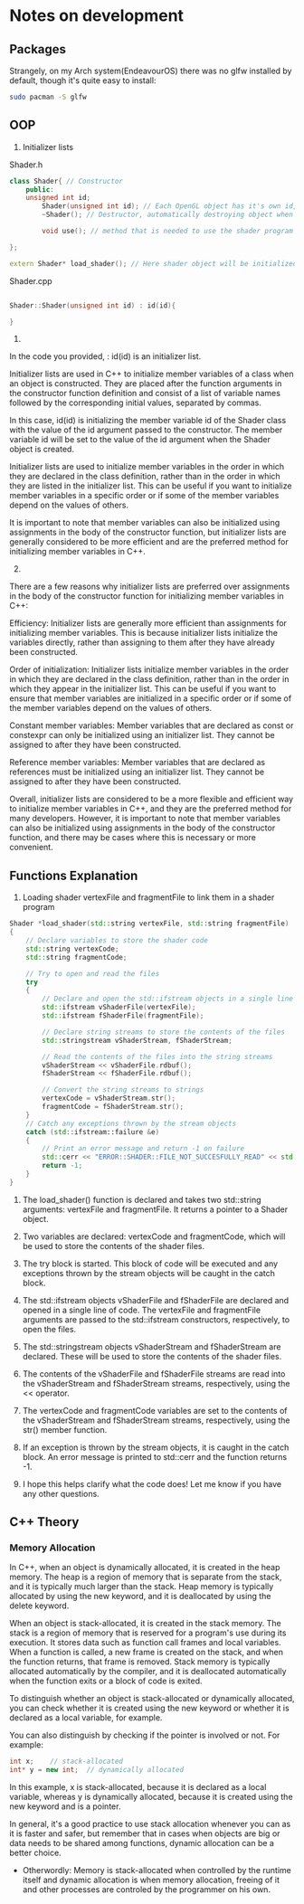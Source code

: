 # Notes on development

## Packages

Strangely, on my Arch system(EndeavourOS) there was no glfw installed by default, though it's quite easy to install:

```bash
sudo pacman -S glfw
```

## OOP

1. Initializer lists

Shader.h
```CPP
class Shader{ // Constructor
    public:
    unsigned int id; 
        Shader(unsigned int id); // Each OpenGL object has it's own id, so the shader program has it too
        ~Shader(); // Destructor, automatically destroying object when it's no more used, to free memory

        void use(); // method that is needed to use the shader program

};

extern Shader* load_shader(); // Here shader object will be initialized and it's ID will be given
```

Shader.cpp
```CPP

Shader::Shader(unsigned int id) : id(id){

}

```
1.
In the code you provided, : id(id) is an initializer list.

Initializer lists are used in C++ to initialize member variables of a class when an object is constructed. They are placed after the function arguments in the constructor function definition and consist of a list of variable names followed by the corresponding initial values, separated by commas.

In this case, id(id) is initializing the member variable id of the Shader class with the value of the id argument passed to the constructor. The member variable id will be set to the value of the id argument when the Shader object is created.

Initializer lists are used to initialize member variables in the order in which they are declared in the class definition, rather than in the order in which they are listed in the initializer list. This can be useful if you want to initialize member variables in a specific order or if some of the member variables depend on the values of others.

It is important to note that member variables can also be initialized using assignments in the body of the constructor function, but initializer lists are generally considered to be more efficient and are the preferred method for initializing member variables in C++.

2. 
There are a few reasons why initializer lists are preferred over assignments in the body of the constructor function for initializing member variables in C++:

Efficiency: Initializer lists are generally more efficient than assignments for initializing member variables. This is because initializer lists initialize the variables directly, rather than assigning to them after they have already been constructed.

Order of initialization: Initializer lists initialize member variables in the order in which they are declared in the class definition, rather than in the order in which they appear in the initializer list. This can be useful if you want to ensure that member variables are initialized in a specific order or if some of the member variables depend on the values of others.

Constant member variables: Member variables that are declared as const or constexpr can only be initialized using an initializer list. They cannot be assigned to after they have been constructed.

Reference member variables: Member variables that are declared as references must be initialized using an initializer list. They cannot be assigned to after they have been constructed.

Overall, initializer lists are considered to be a more flexible and efficient way to initialize member variables in C++, and they are the preferred method for many developers. However, it is important to note that member variables can also be initialized using assignments in the body of the constructor function, and there may be cases where this is necessary or more convenient.


## Functions Explanation

1. Loading shader vertexFile and fragmentFile to link them in a shader program
```CPP
Shader *load_shader(std::string vertexFile, std::string fragmentFile)
{
    // Declare variables to store the shader code
    std::string vertexCode;
    std::string fragmentCode;

    // Try to open and read the files
    try
    {
        // Declare and open the std::ifstream objects in a single line of code
        std::ifstream vShaderFile(vertexFile);
        std::ifstream fShaderFile(fragmentFile);

        // Declare string streams to store the contents of the files
        std::stringstream vShaderStream, fShaderStream;

        // Read the contents of the files into the string streams
        vShaderStream << vShaderFile.rdbuf();
        fShaderStream << fShaderFile.rdbuf();

        // Convert the string streams to strings
        vertexCode = vShaderStream.str();
        fragmentCode = fShaderStream.str();
    }
    // Catch any exceptions thrown by the stream objects
    catch (std::ifstream::failure &e)
    {
        // Print an error message and return -1 on failure
        std::cerr << "ERROR::SHADER::FILE_NOT_SUCCESFULLY_READ" << std::endl;
        return -1;
    }
}
```

1. The load_shader() function is declared and takes two std::string arguments: vertexFile and fragmentFile. It returns a pointer to a Shader object.

2. Two variables are declared: vertexCode and fragmentCode, which will be used to store the contents of the shader files.

3. The try block is started. This block of code will be executed and any exceptions thrown by the stream objects will be caught in the catch block.

4. The std::ifstream objects vShaderFile and fShaderFile are declared and opened in a single line of code. The vertexFile and fragmentFile arguments are passed to the std::ifstream constructors, respectively, to open the files.

5. The std::stringstream objects vShaderStream and fShaderStream are declared. These will be used to store the contents of the shader files.

6. The contents of the vShaderFile and fShaderFile streams are read into the vShaderStream and fShaderStream streams, respectively, using the << operator.

7. The vertexCode and fragmentCode variables are set to the contents of the vShaderStream and fShaderStream streams, respectively, using the str() member function.

8. If an exception is thrown by the stream objects, it is caught in the catch block. An error message is printed to std::cerr and the function returns -1.

9. I hope this helps clarify what the code does! Let me know if you have any other questions.

## C++ Theory

### Memory Allocation

In C++, when an object is dynamically allocated, it is created in the heap memory. The heap is a region of memory that is separate from the stack, and it is typically much larger than the stack. Heap memory is typically allocated by using the new keyword, and it is deallocated by using the delete keyword.

When an object is stack-allocated, it is created in the stack memory. The stack is a region of memory that is reserved for a program's use during its execution. It stores data such as function call frames and local variables. When a function is called, a new frame is created on the stack, and when the function returns, that frame is removed. Stack memory is typically allocated automatically by the compiler, and it is deallocated automatically when the function exits or a block of code is exited.

To distinguish whether an object is stack-allocated or dynamically allocated, you can check whether it is created using the new keyword or whether it is declared as a local variable, for example.

You can also distinguish by checking if the pointer is involved or not.
For example:
```CPP
int x;    // stack-allocated 
int* y = new int;  // dynamically allocated
```

In this example, x is stack-allocated, because it is declared as a local variable, whereas y is dynamically allocated, because it is created using the new keyword and is a pointer.

In general, it's a good practice to use stack allocation whenever you can as it is faster and safer, but remember that in cases when objects are big or data needs to be shared among functions, dynamic allocation can be a better choice.

* Otherwordly:
Memory is stack-allocated when controlled by the runtime itself and dynamic allocation is when memory allocation, freeing of it and other processes are controled by the programmer on his own. 